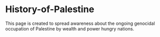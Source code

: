 # History-of-Palestine
This page is created to spread awareness about the ongoing genocidal occupation of Palestine by wealth and power hungry nations.
